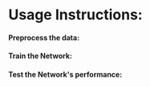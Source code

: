# Usage Instructions:

#### Preprocess the data:

#### Train the Network:

#### Test the Network's performance:
